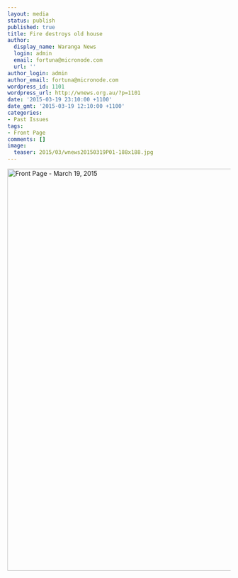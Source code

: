 ```yaml
---
layout: media
status: publish
published: true
title: Fire destroys old house
author:
  display_name: Waranga News
  login: admin
  email: fortuna@micronode.com
  url: ''
author_login: admin
author_email: fortuna@micronode.com
wordpress_id: 1101
wordpress_url: http://wnews.org.au/?p=1101
date: '2015-03-19 23:10:00 +1100'
date_gmt: '2015-03-19 12:10:00 +1100'
categories:
- Past Issues
tags:
- Front Page
comments: []
image:
  teaser: 2015/03/wnews20150319P01-188x188.jpg
---
```


<a href="{{ site.url }}/images/2015/03/wnews20150319P01.pdf"><img class="alignnone size-full wp-image-1091" alt="Front Page - March 19, 2015" src="{{ site.url }}/images/2015/03/wnews20150319P01.jpg" width="624" height="907" /></a>
